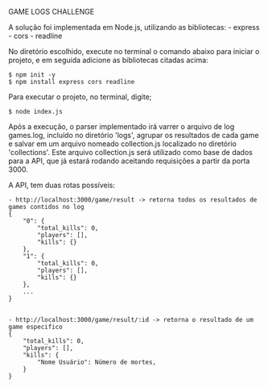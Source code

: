 GAME LOGS CHALLENGE

A solução foi implementada em Node.js, utilizando as bibliotecas:
    - express
    - cors
    - readline

No diretório escolhido, execute no terminal o comando abaixo para iniciar o projeto, e em seguida adicione as bibliotecas citadas acima:

    $ npm init -y
    $ npm install express cors readline

Para executar o projeto, no terminal, digite;
    
    $ node index.js

Após a execução, o parser implementado irá varrer o arquivo de log games.log, incluído no diretório 'logs', agrupar os resultados de cada game e salvar em um arquivo nomeado collection.js localizado no diretório 'collections'. Este arquivo collection.js será utilizado como base de dados para a API, que já estará rodando aceitando requisições a partir da porta 3000.

A API, tem duas rotas possíveis:

    - http://localhost:3000/game/result -> retorna todos os resultados de games contidos no log
    {
        "0": {
            "total_kills": 0,
            "players": [],
            "kills": {}
        },
        "1": {
            "total_kills": 0,
            "players": [],
            "kills": {}
        },
        ...
    }


    - http://localhost:3000/game/result/:id -> retorna o resultado de um game especifico
    {
        "total_kills": 0,
        "players": [],
        "kills": {
            "Nome Usuário": Número de mortes,
        }
    }
